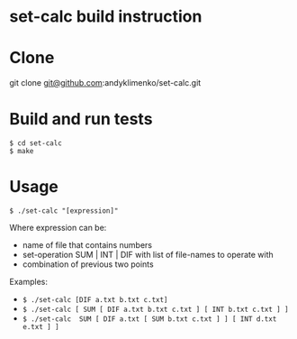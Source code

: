 # set-calc build instruction

# Clone
git clone git@github.com:andyklimenko/set-calc.git

# Build and run tests
    $ cd set-calc
    $ make
    
# Usage
    $ ./set-calc "[expression]"
Where expression can be:
* name of file that contains numbers
* set-operation SUM | INT | DIF with list of file-names to operate with
* combination of previous two points

Examples:
* `$ ./set-calc [DIF a.txt b.txt c.txt]`
* `$ ./set-calc [ SUM [ DIF a.txt b.txt c.txt ] [ INT b.txt c.txt ] ]`
* `$ ./set-calc  SUM [ DIF a.txt [ SUM b.txt c.txt ] ] [ INT d.txt e.txt ] ]`